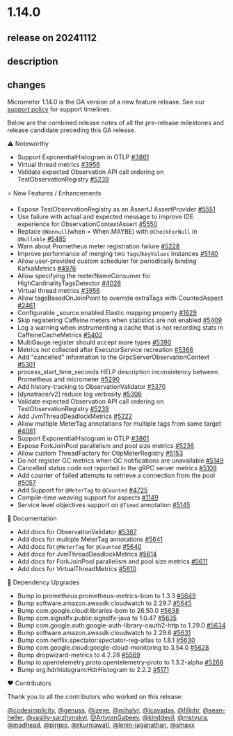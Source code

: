 # 1.14.0

## release on 20241112
## description
## changes
Micrometer 1.14.0 is the GA version of a new feature release. See our <a href="https://micrometer.io/support" rel="nofollow">support policy</a> for support timelines.

Below are the combined release notes of all the pre-release milestones and release candidate preceding this GA release.

:warning: Noteworthy

* Support ExponentialHistogram in OTLP <a href="https://github.com/micrometer-metrics/micrometer/issues/3861" data-hovercard-type="issue" data-hovercard-url="/micrometer-metrics/micrometer/issues/3861/hovercard">#3861</a>
* Virtual thread metrics <a href="https://github.com/micrometer-metrics/micrometer/issues/3956" data-hovercard-type="issue" data-hovercard-url="/micrometer-metrics/micrometer/issues/3956/hovercard">#3956</a>
* Validate expected Observation API call ordering on TestObservationRegistry <a href="https://github.com/micrometer-metrics/micrometer/issues/5239" data-hovercard-type="issue" data-hovercard-url="/micrometer-metrics/micrometer/issues/5239/hovercard">#5239</a>

⭐ New Features / Enhancements

* Expose TestObservationRegistry as an AssertJ AssertProvider <a href="https://github.com/micrometer-metrics/micrometer/pull/5551" data-hovercard-type="pull_request" data-hovercard-url="/micrometer-metrics/micrometer/pull/5551/hovercard">#5551</a>
* Use failure with actual and expected message to improve IDE experience for ObservationContextAssert <a href="https://github.com/micrometer-metrics/micrometer/pull/5550" data-hovercard-type="pull_request" data-hovercard-url="/micrometer-metrics/micrometer/pull/5550/hovercard">#5550</a>
* Replace <code>@Nonnull</code>(when = When.MAYBE) with <code>@CheckForNull</code> in <code>@Nullable</code> <a href="https://github.com/micrometer-metrics/micrometer/pull/5485" data-hovercard-type="pull_request" data-hovercard-url="/micrometer-metrics/micrometer/pull/5485/hovercard">#5485</a>
* Warn about Prometheus meter registration failure <a href="https://github.com/micrometer-metrics/micrometer/pull/5228" data-hovercard-type="pull_request" data-hovercard-url="/micrometer-metrics/micrometer/pull/5228/hovercard">#5228</a>
* Improve performance of merging two <code>Tags</code>/<code>KeyValues</code> instances <a href="https://github.com/micrometer-metrics/micrometer/issues/5140" data-hovercard-type="issue" data-hovercard-url="/micrometer-metrics/micrometer/issues/5140/hovercard">#5140</a>
* Allow user-provided custom scheduler for periodically binding KafkaMetrics <a href="https://github.com/micrometer-metrics/micrometer/issues/4976" data-hovercard-type="issue" data-hovercard-url="/micrometer-metrics/micrometer/issues/4976/hovercard">#4976</a>
* Allow specifying the meterNameConsumer for HighCardinalityTagsDetector <a href="https://github.com/micrometer-metrics/micrometer/pull/4028" data-hovercard-type="pull_request" data-hovercard-url="/micrometer-metrics/micrometer/pull/4028/hovercard">#4028</a>
* Virtual thread metrics <a href="https://github.com/micrometer-metrics/micrometer/issues/3956" data-hovercard-type="issue" data-hovercard-url="/micrometer-metrics/micrometer/issues/3956/hovercard">#3956</a>
* Allow tagsBasedOnJoinPoint to override extraTags with CountedAspect <a href="https://github.com/micrometer-metrics/micrometer/issues/2461" data-hovercard-type="issue" data-hovercard-url="/micrometer-metrics/micrometer/issues/2461/hovercard">#2461</a>
* Configurable _source.enabled Elastic mapping property <a href="https://github.com/micrometer-metrics/micrometer/issues/1629" data-hovercard-type="issue" data-hovercard-url="/micrometer-metrics/micrometer/issues/1629/hovercard">#1629</a>
* Skip registering Caffeine meters when statistics are not enabled <a href="https://github.com/micrometer-metrics/micrometer/pull/5409" data-hovercard-type="pull_request" data-hovercard-url="/micrometer-metrics/micrometer/pull/5409/hovercard">#5409</a>
* Log a warning when instrumenting a cache that is not recording stats in CaffeineCacheMetrics <a href="https://github.com/micrometer-metrics/micrometer/pull/5402" data-hovercard-type="pull_request" data-hovercard-url="/micrometer-metrics/micrometer/pull/5402/hovercard">#5402</a>
* MultiGauge.register should accept more types <a href="https://github.com/micrometer-metrics/micrometer/issues/5390" data-hovercard-type="issue" data-hovercard-url="/micrometer-metrics/micrometer/issues/5390/hovercard">#5390</a>
* Metrics not collected after ExecutorService recreation <a href="https://github.com/micrometer-metrics/micrometer/issues/5366" data-hovercard-type="issue" data-hovercard-url="/micrometer-metrics/micrometer/issues/5366/hovercard">#5366</a>
* Add "cancelled" information to the GrpcServerObservationContext <a href="https://github.com/micrometer-metrics/micrometer/issues/5301" data-hovercard-type="issue" data-hovercard-url="/micrometer-metrics/micrometer/issues/5301/hovercard">#5301</a>
* process_start_time_seconds HELP description inconsistency between Prometheus and micrometer <a href="https://github.com/micrometer-metrics/micrometer/issues/5290" data-hovercard-type="issue" data-hovercard-url="/micrometer-metrics/micrometer/issues/5290/hovercard">#5290</a>
* Add history-tracking to ObservationValidator <a href="https://github.com/micrometer-metrics/micrometer/pull/5370" data-hovercard-type="pull_request" data-hovercard-url="/micrometer-metrics/micrometer/pull/5370/hovercard">#5370</a>
* [dynatrace/v2] reduce log verbosity <a href="https://github.com/micrometer-metrics/micrometer/pull/5306" data-hovercard-type="pull_request" data-hovercard-url="/micrometer-metrics/micrometer/pull/5306/hovercard">#5306</a>
* Validate expected Observation API call ordering on TestObservationRegistry <a href="https://github.com/micrometer-metrics/micrometer/issues/5239" data-hovercard-type="issue" data-hovercard-url="/micrometer-metrics/micrometer/issues/5239/hovercard">#5239</a>
* Add JvmThreadDeadlockMetrics <a href="https://github.com/micrometer-metrics/micrometer/pull/5222" data-hovercard-type="pull_request" data-hovercard-url="/micrometer-metrics/micrometer/pull/5222/hovercard">#5222</a>
* Allow multiple MeterTag annotations for multiple tags from same target <a href="https://github.com/micrometer-metrics/micrometer/issues/4081" data-hovercard-type="issue" data-hovercard-url="/micrometer-metrics/micrometer/issues/4081/hovercard">#4081</a>
* Support ExponentialHistogram in OTLP <a href="https://github.com/micrometer-metrics/micrometer/issues/3861" data-hovercard-type="issue" data-hovercard-url="/micrometer-metrics/micrometer/issues/3861/hovercard">#3861</a>
* Expose ForkJoinPool parallelism and pool size metrics <a href="https://github.com/micrometer-metrics/micrometer/pull/5236" data-hovercard-type="pull_request" data-hovercard-url="/micrometer-metrics/micrometer/pull/5236/hovercard">#5236</a>
* Allow custom ThreadFactory for OtlpMeterRegistry <a href="https://github.com/micrometer-metrics/micrometer/pull/5153" data-hovercard-type="pull_request" data-hovercard-url="/micrometer-metrics/micrometer/pull/5153/hovercard">#5153</a>
* Do not register GC metrics when GC notifications are unavailable <a href="https://github.com/micrometer-metrics/micrometer/pull/5149" data-hovercard-type="pull_request" data-hovercard-url="/micrometer-metrics/micrometer/pull/5149/hovercard">#5149</a>
* Cancelled status code not reported in the gRPC server metrics <a href="https://github.com/micrometer-metrics/micrometer/issues/5109" data-hovercard-type="issue" data-hovercard-url="/micrometer-metrics/micrometer/issues/5109/hovercard">#5109</a>
* Add counter of failed attempts to retrieve a connection from the pool <a href="https://github.com/micrometer-metrics/micrometer/pull/5057" data-hovercard-type="pull_request" data-hovercard-url="/micrometer-metrics/micrometer/pull/5057/hovercard">#5057</a>
* Add Support for <code>@MeterTag</code> to <code>@Counted</code> <a href="https://github.com/micrometer-metrics/micrometer/issues/4725" data-hovercard-type="issue" data-hovercard-url="/micrometer-metrics/micrometer/issues/4725/hovercard">#4725</a>
* Compile-time weaving support for aspects <a href="https://github.com/micrometer-metrics/micrometer/issues/1149" data-hovercard-type="issue" data-hovercard-url="/micrometer-metrics/micrometer/issues/1149/hovercard">#1149</a>
* Service level objectives support on <code>@Timed</code> annotation <a href="https://github.com/micrometer-metrics/micrometer/pull/5145" data-hovercard-type="pull_request" data-hovercard-url="/micrometer-metrics/micrometer/pull/5145/hovercard">#5145</a>

📔 Documentation

* Add docs for ObservationValidator <a href="https://github.com/micrometer-metrics/micrometer/issues/5387" data-hovercard-type="issue" data-hovercard-url="/micrometer-metrics/micrometer/issues/5387/hovercard">#5387</a>
* Add docs for multiple MeterTag annotations <a href="https://github.com/micrometer-metrics/micrometer/pull/5641" data-hovercard-type="pull_request" data-hovercard-url="/micrometer-metrics/micrometer/pull/5641/hovercard">#5641</a>
* Add docs for <code>@MeterTag</code> for <code>@Counted</code> <a href="https://github.com/micrometer-metrics/micrometer/pull/5640" data-hovercard-type="pull_request" data-hovercard-url="/micrometer-metrics/micrometer/pull/5640/hovercard">#5640</a>
* Add docs for JvmThreadDeadlockMetrics <a href="https://github.com/micrometer-metrics/micrometer/pull/5614" data-hovercard-type="pull_request" data-hovercard-url="/micrometer-metrics/micrometer/pull/5614/hovercard">#5614</a>
* Add docs for ForkJoinPool parallelism and pool size metrics <a href="https://github.com/micrometer-metrics/micrometer/pull/5611" data-hovercard-type="pull_request" data-hovercard-url="/micrometer-metrics/micrometer/pull/5611/hovercard">#5611</a>
* Add docs for VirtualThreadMetrics <a href="https://github.com/micrometer-metrics/micrometer/pull/5610" data-hovercard-type="pull_request" data-hovercard-url="/micrometer-metrics/micrometer/pull/5610/hovercard">#5610</a>

🔨 Dependency Upgrades

* Bump io.prometheus:prometheus-metrics-bom to 1.3.3 <a href="https://github.com/micrometer-metrics/micrometer/pull/5649" data-hovercard-type="pull_request" data-hovercard-url="/micrometer-metrics/micrometer/pull/5649/hovercard">#5649</a>
* Bump software.amazon.awssdk:cloudwatch to 2.29.7 <a href="https://github.com/micrometer-metrics/micrometer/pull/5645" data-hovercard-type="pull_request" data-hovercard-url="/micrometer-metrics/micrometer/pull/5645/hovercard">#5645</a>
* Bump com.google.cloud:libraries-bom to 26.50.0 <a href="https://github.com/micrometer-metrics/micrometer/pull/5638" data-hovercard-type="pull_request" data-hovercard-url="/micrometer-metrics/micrometer/pull/5638/hovercard">#5638</a>
* Bump com.signalfx.public:signalfx-java to 1.0.47 <a href="https://github.com/micrometer-metrics/micrometer/pull/5635" data-hovercard-type="pull_request" data-hovercard-url="/micrometer-metrics/micrometer/pull/5635/hovercard">#5635</a>
* Bump com.google.auth:google-auth-library-oauth2-http to 1.29.0 <a href="https://github.com/micrometer-metrics/micrometer/pull/5634" data-hovercard-type="pull_request" data-hovercard-url="/micrometer-metrics/micrometer/pull/5634/hovercard">#5634</a>
* Bump software.amazon.awssdk:cloudwatch to 2.29.6 <a href="https://github.com/micrometer-metrics/micrometer/pull/5631" data-hovercard-type="pull_request" data-hovercard-url="/micrometer-metrics/micrometer/pull/5631/hovercard">#5631</a>
* Bump com.netflix.spectator:spectator-reg-atlas to 1.8.1 <a href="https://github.com/micrometer-metrics/micrometer/pull/5630" data-hovercard-type="pull_request" data-hovercard-url="/micrometer-metrics/micrometer/pull/5630/hovercard">#5630</a>
* Bump com.google.cloud:google-cloud-monitoring to 3.54.0 <a href="https://github.com/micrometer-metrics/micrometer/pull/5628" data-hovercard-type="pull_request" data-hovercard-url="/micrometer-metrics/micrometer/pull/5628/hovercard">#5628</a>
* Bump dropwizard-metrics to 4.2.28 <a href="https://github.com/micrometer-metrics/micrometer/pull/5569" data-hovercard-type="pull_request" data-hovercard-url="/micrometer-metrics/micrometer/pull/5569/hovercard">#5569</a>
* Bump io.opentelemetry.proto:opentelemetry-proto to 1.3.2-alpha <a href="https://github.com/micrometer-metrics/micrometer/pull/5268" data-hovercard-type="pull_request" data-hovercard-url="/micrometer-metrics/micrometer/pull/5268/hovercard">#5268</a>
* Bump org.hdrhistogram:HdrHistogram to 2.2.2 <a href="https://github.com/micrometer-metrics/micrometer/pull/5171" data-hovercard-type="pull_request" data-hovercard-url="/micrometer-metrics/micrometer/pull/5171/hovercard">#5171</a>

❤️ Contributors

Thank you to all the contributors who worked on this release:

<a class="user-mention notranslate" data-hovercard-type="user" data-hovercard-url="/users/codesimplicity/hovercard" data-octo-click="hovercard-link-click" data-octo-dimensions="link_type:self" href="https://github.com/codesimplicity">@codesimplicity</a>, <a class="user-mention notranslate" data-hovercard-type="user" data-hovercard-url="/users/genuss/hovercard" data-octo-click="hovercard-link-click" data-octo-dimensions="link_type:self" href="https://github.com/genuss">@genuss</a>, <a class="user-mention notranslate" data-hovercard-type="user" data-hovercard-url="/users/izeye/hovercard" data-octo-click="hovercard-link-click" data-octo-dimensions="link_type:self" href="https://github.com/izeye">@izeye</a>, <a class="user-mention notranslate" data-hovercard-type="user" data-hovercard-url="/users/mihalyr/hovercard" data-octo-click="hovercard-link-click" data-octo-dimensions="link_type:self" href="https://github.com/mihalyr">@mihalyr</a>, <a class="user-mention notranslate" data-hovercard-type="user" data-hovercard-url="/users/lcavadas/hovercard" data-octo-click="hovercard-link-click" data-octo-dimensions="link_type:self" href="https://github.com/lcavadas">@lcavadas</a>, <a class="user-mention notranslate" data-hovercard-type="user" data-hovercard-url="/users/filiphr/hovercard" data-octo-click="hovercard-link-click" data-octo-dimensions="link_type:self" href="https://github.com/filiphr">@filiphr</a>, <a class="user-mention notranslate" data-hovercard-type="user" data-hovercard-url="/users/sean-heller/hovercard" data-octo-click="hovercard-link-click" data-octo-dimensions="link_type:self" href="https://github.com/sean-heller">@sean-heller</a>, <a class="user-mention notranslate" data-hovercard-type="user" data-hovercard-url="/users/vasiliy-sarzhynskyi/hovercard" data-octo-click="hovercard-link-click" data-octo-dimensions="link_type:self" href="https://github.com/vasiliy-sarzhynskyi">@vasiliy-sarzhynskyi</a>, <a class="user-mention notranslate" data-hovercard-type="user" data-hovercard-url="/users/ArtyomGabeev/hovercard" data-octo-click="hovercard-link-click" data-octo-dimensions="link_type:self" href="https://github.com/ArtyomGabeev">@ArtyomGabeev</a>, <a class="user-mention notranslate" data-hovercard-type="user" data-hovercard-url="/users/kinddevil/hovercard" data-octo-click="hovercard-link-click" data-octo-dimensions="link_type:self" href="https://github.com/kinddevil">@kinddevil</a>, <a class="user-mention notranslate" data-hovercard-type="user" data-hovercard-url="/users/mstyura/hovercard" data-octo-click="hovercard-link-click" data-octo-dimensions="link_type:self" href="https://github.com/mstyura">@mstyura</a>, <a class="user-mention notranslate" data-hovercard-type="user" data-hovercard-url="/users/madhead/hovercard" data-octo-click="hovercard-link-click" data-octo-dimensions="link_type:self" href="https://github.com/madhead">@madhead</a>, <a class="user-mention notranslate" data-hovercard-type="user" data-hovercard-url="/users/pirgeo/hovercard" data-octo-click="hovercard-link-click" data-octo-dimensions="link_type:self" href="https://github.com/pirgeo">@pirgeo</a>, <a class="user-mention notranslate" data-hovercard-type="user" data-hovercard-url="/users/rkurniawati/hovercard" data-octo-click="hovercard-link-click" data-octo-dimensions="link_type:self" href="https://github.com/rkurniawati">@rkurniawati</a>, <a class="user-mention notranslate" data-hovercard-type="user" data-hovercard-url="/users/lenin-jaganathan/hovercard" data-octo-click="hovercard-link-click" data-octo-dimensions="link_type:self" href="https://github.com/lenin-jaganathan">@lenin-jaganathan</a>, <a class="user-mention notranslate" data-hovercard-type="user" data-hovercard-url="/users/smaxx/hovercard" data-octo-click="hovercard-link-click" data-octo-dimensions="link_type:self" href="https://github.com/smaxx">@smaxx</a>

